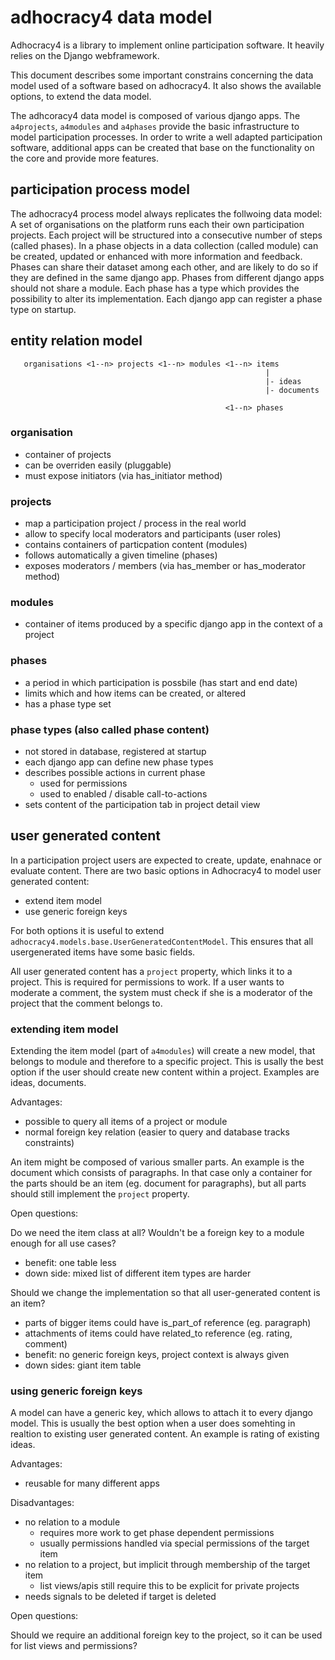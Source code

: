 # adhocracy4 data model

Adhocracy4 is a library to implement online participation software. It
heavily relies on the Django webframework.

This document describes some important constrains concerning the data model
used of a software based on adhocracy4. It also shows the available options, 
to extend the data model.

The adhcoracy4 data model is composed of various django apps. The `a4projects`,
`a4modules` and `a4phases` provide the basic infrastructure to model
participation processes. In order to write a well adapted participation
software, additional apps can be created that base on the functionality on the 
core and provide more features.

participation process model
---------------------------

The adhocracy4 process model always replicates the follwoing data model: A set
of organisations on the platform runs each their own participation projects. 
Each project will be structured into a consecutive number of steps (called
phases). In a phase objects in a data collection (called module) can be 
created, updated or enhanced with more information and feedback. Phases can
share their dataset among each other, and are likely to do so if they are
defined in the same django app. Phases from different django apps should not
share a module. Each phase has a type which provides the possibility to alter
its implementation. Each django app can register a phase type on startup.

## entity relation model
```
   organisations <1--n> projects <1--n> modules <1--n> items
                                                         |
                                                         |- ideas
                                                         |- documents

                                                <1--n> phases
```

### organisation

  - container of projects
  - can be overriden easily (pluggable)
  - must expose initiators (via has_initiator method)

### projects

  - map a participation project / process in the real world
  - allow to specify local moderators and participants (user roles)
  - contains containers of particpation content (modules)
  - follows automatically a given timeline (phases)
  - exposes moderators / members (via has_member or has_moderator method)

### modules

  - container of items produced by a specific django app in the context of a
  project 

### phases

  - a period in which participation is possbile (has start and end date)
  - limits which and how items can be created, or altered
  - has a phase type set

### phase types (also called phase content)

   - not stored in database, registered at startup
   - each django app can define new phase types
   - describes possible actions in current phase
     - used for permissions
     - used to enabled / disable call-to-actions
   - sets content of the participation tab in project detail view

## user generated content

In a participation project users are expected to create, update, enahnace or 
evaluate content. There are two basic options in Adhocracy4 to model user 
generated content:

  - extend item model
  - use generic foreign keys

For both options it is useful to extend `adhocracy4.models.base.UserGeneratedContentModel`.
This ensures that all usergenerated items have some basic fields.

All user generated content has a `project` property, which links it to a 
project. This is required for permissions to work. If a user wants to moderate
a comment, the system must check if she is a moderator of the project that the 
comment belongs to.

### extending item model

Extending the item model (part of `a4modules`) will create a new model, that
belongs to module and therefore to a specific project. This is usally the best
option if the user should create new content within a project. Examples are 
ideas, documents.

Advantages:

  - possible to query all items of a project or module
  - normal foreign key relation (easier to query and database tracks constraints)

An item might be composed of various smaller parts. An example is the document
which consists of paragraphs. In that case only a container for the parts 
should be an item (eg. document for paragraphs), but all parts should still 
implement the `project` property. 

Open questions:

  Do we need the item class at all? Wouldn't be a foreign key to a module enough for all
  use cases?
  
  - benefit: one table less
  - down side: mixed list of different item types are harder

  Should we change the implementation so that all user-generated content is an 
  item?
  
  - parts of bigger items could have is_part_of reference (eg. paragraph)
  - attachments of items could have related_to reference (eg. rating, comment)
  - benefit: no generic foreign keys, project context is always given
  - down sides: giant item table

### using generic foreign keys

A model can have a generic key, which allows to attach it to every django
model. This is usually the best option when a user does somehting in realtion
to existing user generated content. An example is rating of existing ideas.

Advantages:
  - reusable for many different apps
  
Disadvantages:
  - no relation to a module
     - requires more work to get phase dependent permissions
     - usually permissions handled via special permissions of the target item
  - no relation to a project, but implicit through membership of the target
      item
    - list views/apis still require this to be explicit for private projects
  - needs signals to be deleted if target is deleted

Open questions:

  Should we require an additional foreign key to the project, so it can be used
  for list views and permissions?
